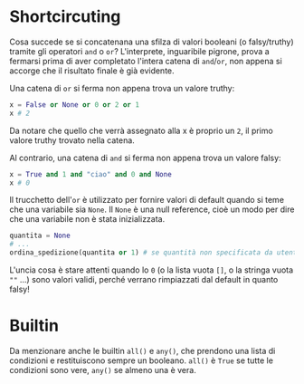 # Shortcircuting

Cosa succede se si concatenana una sfilza di valori booleani (o falsy/truthy) tramite gli operatori `and` o `or`? L'interprete, inguaribile pigrone, prova a fermarsi prima di aver completato l'intera catena di `and`/`or`, non appena si accorge che il risultato finale è già evidente.


Una catena di `or` si ferma non appena trova un valore truthy:

```python
x = False or None or 0 or 2 or 1
x # 2
```

Da notare che quello che verrà assegnato alla x è proprio un `2`, il primo valore truthy trovato nella catena.


Al contrario, una catena di `and` si ferma non appena trova un valore falsy:

```python
x = True and 1 and "ciao" and 0 and None 
x # 0
```

Il trucchetto dell'`or` è utilizzato per fornire valori di default quando si teme che una variabile sia `None`. Il `None` è una null reference, cioè un modo per dire che una variabile non è stata inizializzata. 

```python
quantita = None
# ...
ordina_spedizione(quantita or 1) # se quantità non specificata da utente, default=1
```

L'uncia cosa è stare attenti quando lo `0` (o la lista vuota `[]`, o la stringa vuota `""` ...) sono valori validi, perché verrano rimpiazzati dal default in quanto falsy!

# Builtin

Da menzionare anche le builtin `all()` e `any()`, che prendono una lista di condizioni e restituiscono sempre un booleano. `all()` è `True` se tutte le condizioni sono vere, `any()` se almeno una è vera.
